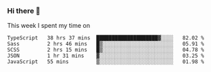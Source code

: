 ### Hi there 👋

<!--
**qiruohan/qiruohan** is a ✨ _special_ ✨ repository because its `README.md` (this file) appears on your GitHub profile.

Here are some ideas to get you started:

- 🔭 I’m currently working on ...
- 🌱 I’m currently learning ...
- 👯 I’m looking to collaborate on ...
- 🤔 I’m looking for help with ...
- 💬 Ask me about ...
- 📫 How to reach me: ...
- 😄 Pronouns: ...
- ⚡ Fun fact: ...
-->

This week I spent my time on 
<!--START_SECTION:waka-->
```text
TypeScript   38 hrs 37 mins  ████████████████████▓░░░░   82.02 % 
Sass         2 hrs 46 mins   █▒░░░░░░░░░░░░░░░░░░░░░░░   05.91 % 
SCSS         2 hrs 15 mins   █▒░░░░░░░░░░░░░░░░░░░░░░░   04.78 % 
JSON         1 hr 31 mins    ▓░░░░░░░░░░░░░░░░░░░░░░░░   03.25 % 
JavaScript   55 mins         ▒░░░░░░░░░░░░░░░░░░░░░░░░   01.98 % 
```
<!--END_SECTION:waka-->
